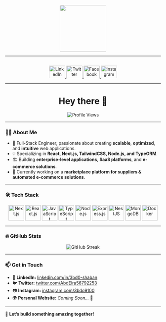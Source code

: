 <div align="center">
  <img height="150" src="https://camo.githubusercontent.com/62da68eb62b1e5f175f7d1f0191dd89a653d7908feb22d37d4a0ab07365d6791/68747470733a2f2f6d656469612e67697068792e636f6d2f6d656469612f4d3967624264396e6244724f5475314d71782f67697068792e676966" />
</div>

---

<br>

<div align="center">
  <a href="https://www.linkedin.com/in/3bd0-shaban/" target="_blank">
    <img src="https://raw.githubusercontent.com/maurodesouza/profile-readme-generator/master/src/assets/icons/social/linkedin/default.svg" width="52" height="40" alt="LinkedIn" />
  </a>
  <a href="https://twitter.com/AbdElra56792253" target="_blank">
    <img src="https://raw.githubusercontent.com/maurodesouza/profile-readme-generator/master/src/assets/icons/social/twitter/default.svg" width="52" height="40" alt="Twitter" />
  </a>
  <a href="https://www.facebook.com/3bd0.S/" target="_blank">
    <img src="https://raw.githubusercontent.com/maurodesouza/profile-readme-generator/master/src/assets/icons/social/facebook/default.svg" width="52" height="40" alt="Facebook" />
  </a>
  <a href="https://www.instagram.com/3bdo9100/" target="_blank">
    <img src="https://raw.githubusercontent.com/maurodesouza/profile-readme-generator/master/src/assets/icons/social/instagram/default.svg" width="52" height="40" alt="Instagram" />
  </a>
</div>

---

<h1 align="center">Hey there 👋</h1>

<div align="center">
  <img src="https://komarev.com/ghpvc/?username=3bd0-shaban&color=green" alt="Profile Views" />
</div>

---

<h3 align="left">👨‍💻 About Me</h3>

- 🚀 Full-Stack Engineer, passionate about creating **scalable**, **optimized**, and **intuitive** web applications.  
- 💡 Specializing in **React, Next.js, TailwindCSS, Node.js, and TypeORM**.  
- 🏗 Building **enterprise-level applications**, **SaaS platforms**, and **e-commerce solutions**.  
- 📍 Currently working on a **marketplace platform for suppliers & automated e-commerce solutions**.  

---

<h3 align="left">🛠 Tech Stack</h3>

<div align="center">
  <img src="https://cdn.jsdelivr.net/gh/devicons/devicon/icons/nextjs/nextjs-original.svg" height="50" alt="Next.js" />
  <img src="https://cdn.jsdelivr.net/gh/devicons/devicon/icons/react/react-original.svg" height="50" alt="React.js" />
  <img src="https://cdn.jsdelivr.net/gh/devicons/devicon/icons/javascript/javascript-original.svg" height="50" alt="JavaScript" />
  <img src="https://cdn.jsdelivr.net/gh/devicons/devicon/icons/typescript/typescript-original.svg" height="50" alt="TypeScript" />
  <img src="https://cdn.jsdelivr.net/gh/devicons/devicon/icons/nodejs/nodejs-original.svg" height="50" alt="Node.js" />
  <img src="https://cdn.jsdelivr.net/gh/devicons/devicon/icons/express/express-original.svg" height="50" alt="Express.js" />
  <img src="https://cdn.jsdelivr.net/gh/devicons/devicon/icons/nestjs/nestjs-original.svg" height="50" alt="NestJS" />
  <img src="https://cdn.jsdelivr.net/gh/devicons/devicon/icons/mongodb/mongodb-original.svg" height="50" alt="MongoDB" />
  <img src="https://cdn.jsdelivr.net/gh/devicons/devicon/icons/docker/docker-plain-wordmark.svg" height="50" alt="Docker" />
</div>

---

<h3 align="left">🔥 GitHub Stats</h3>

<div align="center">
  <img src="https://streak-stats.demolab.com?user=3bd0-shaban&theme=iceberg&hide_border=true&border_radius=10&date_format=j%20M%5B%20Y%5D" alt="GitHub Streak" />
</div>

---

<h3 align="left">📫 Get in Touch</h3>

- 🏢 **LinkedIn:** [linkedin.com/in/3bd0-shaban](https://www.linkedin.com/in/3bd0-shaban/)  
- 🐦 **Twitter:** [twitter.com/AbdElra56792253](https://twitter.com/AbdElra56792253)  
- 📷 **Instagram:** [instagram.com/3bdo9100](https://www.instagram.com/3bdo9100/)  
- 🌍 **Personal Website:** *Coming Soon...* 🚀  

---

🚀 **Let’s build something amazing together!**
